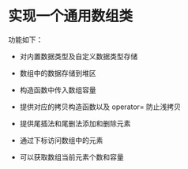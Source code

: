 # 实现一个通用数组类

功能如下：

- 对内置数据类型及自定义数据类型存储

- 数组中的数据存储到堆区

- 构造函数中传入数组容量

- 提供对应的拷贝构造函数以及 operator= 防止浅拷贝

- 提供尾插法和尾删法添加和删除元素

- 通过下标访问数组中的元素

- 可以获取数组当前元素个数和容量
